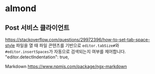 # almond
## Post 서비스 클라이언트

https://stackoverflow.com/questions/29972396/how-to-set-tab-space-style
파일을 열 때 파일 콘텐츠를 기반으로 `editor.tabSize#`와  `#editor.insertSpaces`가 자동으로 검색되는지 여부를 제어합니다.
"editor.detectIndentation": true,

Markdown
https://www.npmjs.com/package/ngx-markdown 
